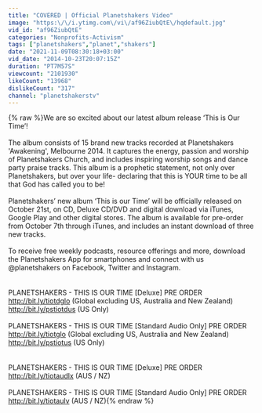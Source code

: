 ```yaml
---
title: "COVERED | Official Planetshakers Video"
image: "https:\/\/i.ytimg.com\/vi\/af96ZiubQtE\/hqdefault.jpg"
vid_id: "af96ZiubQtE"
categories: "Nonprofits-Activism"
tags: ["planetshakers","planet","shakers"]
date: "2021-11-09T08:30:18+03:00"
vid_date: "2014-10-23T20:07:15Z"
duration: "PT7M57S"
viewcount: "2101930"
likeCount: "13968"
dislikeCount: "317"
channel: "planetshakerstv"
---
```

{% raw %}We are so excited about our latest album release ‘This is Our Time’!<br /><br />The album consists of 15 brand new tracks recorded at Planetshakers 'Awakening', Melbourne 2014. It captures the energy, passion and worship of Planetshakers Church, and includes inspiring worship songs and dance party praise tracks. This album is a prophetic statement, not only over Planetshakers, but over your life- declaring that this is YOUR time to be all that God has called you to be!<br /><br />Planetshakers’ new album ‘This is our Time’ will be officially released on October 21st, on CD, Deluxe CD/DVD and digital download via iTunes, Google Play and other digital stores. The album is available for pre-order from October 7th through iTunes, and includes an instant download of three new tracks.<br /><br />To receive free weekly podcasts, resource offerings and more, download the Planetshakers App for smartphones and connect with us @planetshakers on Facebook, Twitter and Instagram.<br /><br /><br />PLANETSHAKERS - THIS IS OUR TIME [Deluxe] PRE ORDER<br /><a rel="nofollow" target="blank" href="http://bit.ly/tiotdglo">http://bit.ly/tiotdglo</a> (Global excluding US, Australia and New Zealand)<br /><a rel="nofollow" target="blank" href="http://bit.ly/pstiotdus">http://bit.ly/pstiotdus</a> (US Only)<br /><br />PLANETSHAKERS - THIS IS OUR TIME [Standard Audio Only] PRE ORDER<br /><a rel="nofollow" target="blank" href="http://bit.ly/tiotglo">http://bit.ly/tiotglo</a> (Global excluding US, Australia and New Zealand)<br /><a rel="nofollow" target="blank" href="http://bit.ly/pstiotus">http://bit.ly/pstiotus</a> (US Only)<br /><br /><br />PLANETSHAKERS - THIS IS OUR TIME [Deluxe] PRE ORDER<br /><a rel="nofollow" target="blank" href="http://bit.ly/tiotaudlx">http://bit.ly/tiotaudlx</a> (AUS / NZ)<br /><br />PLANETSHAKERS - THIS IS OUR TIME [Standard Audio Only] PRE ORDER<br /><a rel="nofollow" target="blank" href="http://bit.ly/tiotaulv">http://bit.ly/tiotaulv</a> (AUS / NZ){% endraw %}
